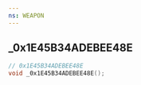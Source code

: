 ```yaml
---
ns: WEAPON
---
```

## _0x1E45B34ADEBEE48E

```c
// 0x1E45B34ADEBEE48E
void _0x1E45B34ADEBEE48E();
```


